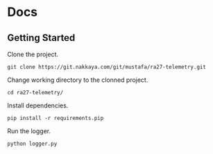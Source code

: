 # Docs

## Getting Started

Clone the project.

`git clone https://git.nakkaya.com/git/mustafa/ra27-telemetry.git`

Change working directory to the clonned project.

`cd ra27-telemetry/`

Install dependencies.

`pip install -r requirements.pip`

Run the logger.

`python logger.py`
